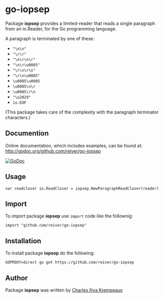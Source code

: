 # go-iopsep

Package **iopsep** provides a limited-reader that reads a single paragraph from an io.Reader, for the Go programming language.

A paragraph is terminated by one of these:

* `"\n\n"`
* `"\r\r"`
* `"\n\r\n\r"`
* `"\n\r\u0085"`
* `"\r\n\r\n"`
* `"\r\n\u0085"`
* `\u0085\u0085`
* `\u0085\n\r`
* `\u0085\r\n`
* `"\u2029"`
* `io.EOF`

(This package takes care of the complexity with the paragraph terminator characters.)

## Documention

Online documentation, which includes examples, can be found at: http://godoc.org/github.com/reiver/go-iopsep

[![GoDoc](https://godoc.org/github.com/reiver/go-iopsep?status.svg)](https://godoc.org/github.com/reiver/go-iopsep)

## Usage

```golang
var readcloser io.ReadCloser = iopsep.NewParagraphReadCloser(reader)
```

## Import

To import package **iopsep** use `import` code like the follownig:
```
import "github.com/reiver/go-iopsep"
```

## Installation

To install package **iopsep** do the following:
```
GOPROXY=direct go get https://github.com/reiver/go-iopsep
```

## Author

Package **iopsep** was written by [Charles Iliya Krempeaux](http://reiver.link)
